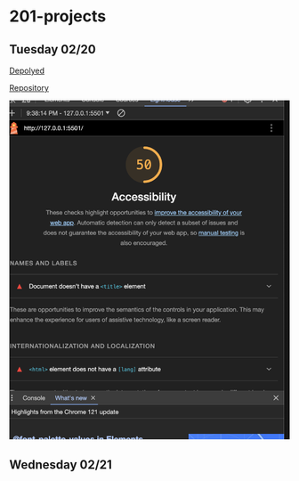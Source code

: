 # 201-projects

## Tuesday 02/20

[Depolyed](https://wajihakh.github.io/201-projects/)

[Repository](https://github.com/WajihaKh/201-projects)

![lab-2-accessiblity](./Images/lab-2-accessibility.png)

## Wednesday 02/21
